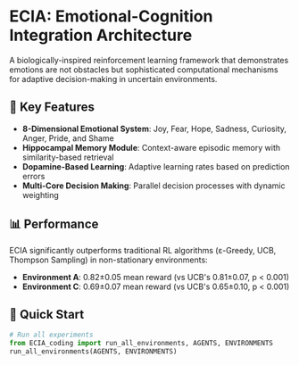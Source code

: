 # ECIA: Emotional-Cognition Integration Architecture

A biologically-inspired reinforcement learning framework that demonstrates emotions are not obstacles but sophisticated computational mechanisms for adaptive decision-making in uncertain environments.

## 🧠 Key Features

- **8-Dimensional Emotional System**: Joy, Fear, Hope, Sadness, Curiosity, Anger, Pride, and Shame
- **Hippocampal Memory Module**: Context-aware episodic memory with similarity-based retrieval
- **Dopamine-Based Learning**: Adaptive learning rates based on prediction errors
- **Multi-Core Decision Making**: Parallel decision processes with dynamic weighting

## 📊 Performance

ECIA significantly outperforms traditional RL algorithms (ε-Greedy, UCB, Thompson Sampling) in non-stationary environments:
- **Environment A**: 0.82±0.05 mean reward (vs UCB's 0.81±0.07, p < 0.001)
- **Environment C**: 0.69±0.07 mean reward (vs UCB's 0.65±0.10, p < 0.001)

## 🚀 Quick Start

```python
# Run all experiments
from ECIA_coding import run_all_environments, AGENTS, ENVIRONMENTS
run_all_environments(AGENTS, ENVIRONMENTS)
